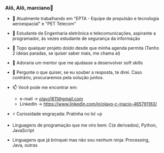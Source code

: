 ### Alô, Alô, marciano👋

- 🔭 Atualmente trabalhando em "EPTA - Equipe de propulsão e tecnologia aeroespacial" e "PET Telecom"
- 🌱 Estudante de Engenharia eletrônica e telecomunicações, aspirante a programador, às vezes estudante de segurança da informação
- 👯 Topo qualquer projeto doido desde que minha agenda permita (Tenho 2 ideias paradas, se quiser saber mais, me chama aí)
- 🤔 Adoraria um mentor que me ajudasse a desenvolver soft skills
- 💬 Pergunte o que quiser, se eu souber a resposta, te direi. Caso contrário, procuraremos pela solução juntos.
- 📫 Você pode me encontrar em:
  - e-mail -> olavo1611@gmail.com
  - LinkedIn -> https://www.linkedin.com/in/olavo-c-inacio-465791163/
- ⚡ Curiosidade engraçada: Pratinha no lol =p

- Linguagens de programação que me viro bem: C(e derivados), Python, JavaScript
- Linguagens que já brinquei mas não sou nenhum ninja: Processing, Java, outras
